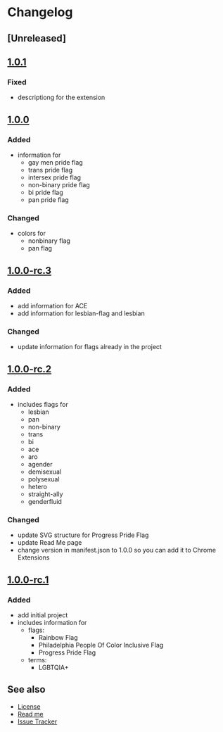 # Changelog

## [Unreleased]

## [1.0.1](https://github.com/stephfuchs/queer-custom-chrome-tab/releases/tag/1.0.1)

### Fixed

- descriptiong for the extension

## [1.0.0](https://github.com/stephfuchs/queer-custom-chrome-tab/releases/tag/1.0.0)

### Added

- information for
    - gay men pride flag
    - trans pride flag
    - intersex pride flag
    - non-binary pride flag
    - bi pride flag
    - pan pride flag

### Changed

- colors for
    - nonbinary flag
    - pan flag

## [1.0.0-rc.3](https://github.com/stephfuchs/queer-custom-chrome-tab/releases/tag/1.0.0-rc.3)

### Added

- add information for ACE
- add information for lesbian-flag and lesbian

### Changed

- update information for flags already in the project

## [1.0.0-rc.2](https://github.com/stephfuchs/queer-custom-chrome-tab/releases/tag/1.0.0-rc.2)

### Added

- includes flags for
    - lesbian
    - pan
    - non-binary
    - trans
    - bi
    - ace
    - aro
    - agender
    - demisexual
    - polysexual
    - hetero
    - straight-ally
    - genderfluid

### Changed

- update SVG structure for Progress Pride Flag
- update Read Me page
- change version in manifest.json to 1.0.0 so you can add it to Chrome Extensions

## [1.0.0-rc.1](https://github.com/stephfuchs/queer-custom-chrome-tab/releases/tag/1.0.0-rc.1)

### Added

- add initial project
- includes information for
    - flags:
        - Rainbow Flag
        - Philadelphia People Of Color Inclusive Flag
        - Progress Pride Flag
    - terms:
        - LGBTQIA+

## See also

- [License](https://github.com/stephfuchs/queer-custom-chrome-tab/LICENSE)
- [Read me](https://github.com/stephfuchs/queer-custom-chrome-tab/README.md)
- [Issue Tracker](https://github.com/stephfuchs/queer-custom-chrome-tab/issues)
